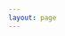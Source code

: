 ```yaml
---
layout: page
---
```


<script lang="ts" setup>
import navigation from '../../.vitepress/views/navigation.vue';
</script>

<navigation 
    uid="48a68f91-784c-4f66-a572-e9c6e1df5d56"
    :superlink="[
        {
        uuid:'fa4b7c5b-c88b-4d3e-bc46-cf6544e89a2d',
        title: 'Ajax Interceptor',
        description: '你可以用该插件修改页面上Ajax请求的返回结果。',
        icon: 'https://picgo-2022.oss-cn-beijing.aliyuncs.com/202309011607758.png',
        href: 'https://chrome.google.com/webstore/detail/ajax-interceptor/nhpjggchkhnlbgdfcbgpdpkifemomkpg',
      },
      {
        uuid:'b3117c1a-22a8-464e-9cdc-74b9be3c488f',
        title: 'Awesome Screenshot',
        description: '超级截图录屏大师是一款录屏神器，也是一款截屏神器．屏幕截图& 图片编辑，屏幕录像＆视频编辑，所有这些截图，录屏功能，都被一气呵成的集成到插件和对应的网站服务中．',
        icon: 'https://picgo-2022.oss-cn-beijing.aliyuncs.com/202309011607493.png',
        href: 'https://chrome.google.com/webstore/detail/awesome-screenshot-and-sc/nlipoenfbbikpbjkfpfillcgkoblgpmj',
      },
      {
        uuid:'fcd2d424-4922-4077-ab21-1b844880e385',
        title: 'Enhanced GitHub',
        description: 'Display repo size, size of each file, download link and option to copy file contents ',
        icon: 'https://picgo-2022.oss-cn-beijing.aliyuncs.com/202309011607271.png',
        href: 'https://chrome.google.com/webstore/detail/enhanced-github/anlikcnbgdeidpacdbdljnabclhahhmd',
      },
      {
        uuid:'a5749be0-1cf3-4875-a439-b5fbd15b5686',
        title: 'FeHelper(前端助手)',
        icon: 'https://picgo-2022.oss-cn-beijing.aliyuncs.com/202309011608606.png',
        href: 'https://chrome.google.com/webstore/detail/fehelper%E5%89%8D%E7%AB%AF%E5%8A%A9%E6%89%8B/pkgccpejnmalmdinmhkkfafefagiiiad',
        description: 'JSON自动格式化、手动格式化，支持排序、解码、下载等，更多功能可在配置页按需安装！',
      },
      {
        uuid:'dc6d3f31-3251-4771-a13f-6ca80859d373',
        title: 'EditThisCookie',
        icon: 'https://picgo-2022.oss-cn-beijing.aliyuncs.com/202309011608843.png',
        href: 'https://chrome.google.com/webstore/detail/editthiscookie/fngmhnnpilhplaeedifhccceomclgfbg',
        description: 'EditThisCookie是一个cookie管理器。您可以添加，删除，编辑，搜索，锁定和屏蔽cookies！',
      },
      {
        uuid:'5221db4a-fb34-4293-9d53-88596155d131',
        title: 'Github 百宝箱',
        icon: 'https://picgo-2022.oss-cn-beijing.aliyuncs.com/202309011608434.png',
        href: 'https://chrome.google.com/webstore/detail/github-%E7%99%BE%E5%AE%9D%E7%AE%B1/pbggmlghklngacbdkdjcebaaglkcokhp',
        description: 'Github 加速,Github 加速,Github 代码在线看,Github 1s,Octotree, VS Code 打开',
      },
      {
        uuid:'6daecbd6-3948-434e-ba63-05fcf77c463d',
        title: 'Octotree',
        icon: 'https://picgo-2022.oss-cn-beijing.aliyuncs.com/202309011608470.png',
        href: 'https://chrome.google.com/webstore/detail/octotree-github-code-tree/bkhaagjahfmjljalopjnoealnfndnagc',
        description: 'GitHub code tree Browser extension that enhances GitHub code review and exploration.',
      },
      {
        uuid:'95660a74-7d97-4b66-b513-395b13da8564',
        title: 'Tampermonkey',
        icon: 'https://picgo-2022.oss-cn-beijing.aliyuncs.com/202309011609045.png',
        href: 'https://chrome.google.com/webstore/detail/tampermonkey/dhdgffkkebhmkfjojejmpbldmpobfkfo',
        description: 'Tampermonkey（油猴）是最受欢迎的浏览器扩展之一，拥有超过1000万用户。',
      },
      {
        uuid:'960b0c21-04e4-4d37-810c-7b77d683e91b',
        title: 'XPath Helper',
        icon: 'https://picgo-2022.oss-cn-beijing.aliyuncs.com/202309011609716.png',
        href: 'https://chrome.google.com/webstore/detail/xpath-helper/hgimnogjllphhhkhlmebbmlgjoejdpjl',
        description: 'XPath Helper makes it easy to extract, edit, and evaluate XPath queries on any webpage.',
      },
      {
        uuid:'cff4d9c2-ed67-4c24-be93-afaa010c88f2',
        title: '划词翻译',
        icon: 'https://picgo-2022.oss-cn-beijing.aliyuncs.com/202309011609969.png',
        href: 'https://chrome.google.com/webstore/detail/%E5%88%92%E8%AF%8D%E7%BF%BB%E8%AF%91/ikhdkkncnoglghljlkmcimlnlhkeamad',
        description: '一站式划词 / 截图 / 网页全文 / 音视频翻译扩展，支持谷歌、DeepL、百度、腾讯等 8 个国内外主流翻译服务，且均可用于网页翻译。能在 PDF 里使用。',
      },
      {
        uuid:'e5ca1154-9e35-40b8-b81b-734e9cef2179',
        title: '谷歌上网助手',
        icon: 'https://picgo-2022.oss-cn-beijing.aliyuncs.com/202309011610394.png',
        href: 'https://chrome.google.com/webstore/detail/%E8%B0%B7%E6%AD%8C%E4%B8%8A%E7%BD%91%E5%8A%A9%E6%89%8B-%E5%BC%80%E5%8F%91%E7%89%88/cieikaeocafmceoapfogpffaalkncpkc',
        description: '专门为科研、外贸、跨境电商、海淘人员、开发人员服务的上网加速工具，chrome内核浏览器专用!可以解决chrome扩展无法自动更新的问题，同时可>以访问谷歌google搜索，gmail邮箱，google+等谷歌产品',
      },
    ]"
/>

<style>
.VPPage {
  padding: 0 20px;
}
</style>
